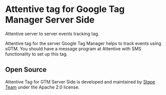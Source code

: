 # Attentive tag for Google Tag Manager Server Side

Attentive server to server events tracking tag. 

Attentive tag for the server Google Tag Manager helps to track events using sGTM. You should have a message program at Attentive with SMS functionality to set up this tag.

## Open Source

Attentive Tag for GTM Server Side is developed and maintained by [Stape Team](https://stape.io/) under the Apache 2.0 license.
